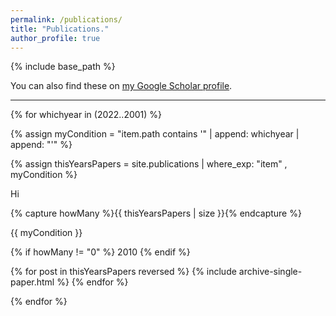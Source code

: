 ```yaml
---
permalink: /publications/
title: "Publications."
author_profile: true
---
```


{% include base_path %}

You can also find these on <a href="https://scholar.google.com/citations?user=IGApvF0AAAAJ&hl=en">my Google Scholar profile</a>.

<hr>

{% for whichyear in (2022..2001) %}
  
   {% assign myCondition = "item.path contains '" | append: whichyear | append: "'" %}  
  
   {% assign thisYearsPapers = site.publications | where_exp: "item" , myCondition %}
  
     
Hi

   {% capture howMany %}{{ thisYearsPapers | size }}{% endcapture %}
   
   {{ myCondition }}
 
   {% if howMany != "0" %}
        2010
   {% endif %}

   {% for post in thisYearsPapers reversed %}
        {% include archive-single-paper.html %}
   {% endfor %}

  
   
{% endfor %}



